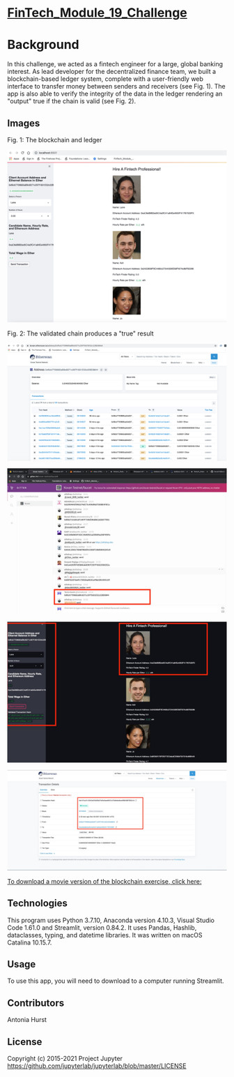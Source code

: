 # [FinTech_Module_19_Challenge](https://github.com/toniahurst/FinTech_Module_19_Challenge)

# Background

In this challenge, we acted as a fintech engineer for a large, global banking interest. As lead developer for the decentralized finance team, we built a blockchain-based ledger system, complete with a user-friendly web interface to transfer money between senders and receivers (see Fig. 1). The app is also able to verify the integrity of the data in the ledger rendering an "output" true if the chain is valid (see Fig. 2).


## Images
Fig. 1: The blockchain and ledger

![Fig 1 - ](https://github.com/toniahurst/FinTech_Module_19_Challenge/blob/main/images/Figure-1.png)


Fig. 2: The validated chain produces a "true" result

![Fig 2 - ](https://github.com/toniahurst/FinTech_Module_19_Challenge/blob/main/images/Figure-2.png)

![Fig 3 - ](https://github.com/toniahurst/FinTech_Module_19_Challenge/blob/main/images/Figure-3.jpeg)

![Fig 4 - ](https://github.com/toniahurst/FinTech_Module_19_Challenge/blob/main/images/Figure-4.jpeg)

![Fig 5 - ](https://github.com/toniahurst/FinTech_Module_19_Challenge/blob/main/images/Figure-5.jpeg)

[To download a movie version of the blockchain exercise, click here:](https://github.com/toniahurst/FinTech_Module_18_Challenge/blob/main/Screen%20Recording%202021-11-01%20at%201.16.25%20PM.mov)

## Technologies

This program uses Python 3.7.10, Anaconda version 4.10.3, Visual Studio Code 1.61.0 and Streamlit, version 0.84.2. It uses Pandas, Hashlib, dataclasses, typing, and datetime libraries. It was written on macOS Catalina 10.15.7.

## Usage
To use this app, you will need to download to a computer running Streamlit. 

## Contributors

Antonia Hurst

## License
Copyright (c) 2015-2021 Project Jupyter https://github.com/jupyterlab/jupyterlab/blob/master/LICENSE



